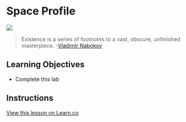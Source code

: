 # Space Profile
![](http://i.imgur.com/9UXK1hs.jpg?1)

> Existence is a series of footnotes to a vast, obscure, unfinished masterpiece. -[Vladimir Nabokov](https://en.wikipedia.org/wiki/Vladimir_Nabokov)
 
## Learning Objectives

* Complete this lab

## Instructions

<a href='https://learn.co/lessons/AutoLayoutLab' data-visibility='hidden'>View this lesson on Learn.co</a>

